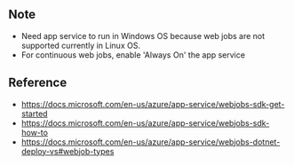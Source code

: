 ## Note
- Need app service to run in Windows OS because web jobs are not supported currently in Linux OS.
- For continuous web jobs, enable 'Always On' the app service

## Reference
- https://docs.microsoft.com/en-us/azure/app-service/webjobs-sdk-get-started
- https://docs.microsoft.com/en-us/azure/app-service/webjobs-sdk-how-to
- https://docs.microsoft.com/en-us/azure/app-service/webjobs-dotnet-deploy-vs#webjob-types